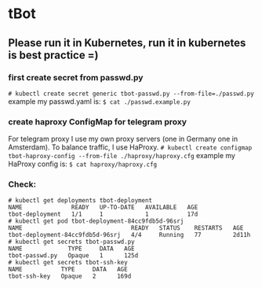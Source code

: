 # tBot

## Please run it in Kubernetes, run it in kubernetes is best practice =)

### first create secret from passwd.py
```# kubectl create secret generic tbot-passwd.py --from-file=./passwd.py```
example my passwd.yaml is:
```$ cat ./passwd.example.py```

### create haproxy ConfigMap for telegram proxy
For telegram proxy I use my own proxy servers (one in Germany one in Amsterdam). To balance traffic, I use HaProxy.
```# kubectl create configmap tbot-haproxy-config --from-file ./haproxy/haproxy.cfg```
example my HaProxy config is: 
```$ cat haproxy/haproxy.cfg```

### Check: ###
```
# kubectl get deployments tbot-deployment
NAME              READY   UP-TO-DATE   AVAILABLE   AGE
tbot-deployment   1/1     1            1           17d
# kubectl get pod tbot-deployment-84cc9fdb5d-96srj
NAME                               READY   STATUS    RESTARTS   AGE
tbot-deployment-84cc9fdb5d-96srj   4/4     Running   77         2d11h
# kubectl get secrets tbot-passwd.py
NAME             TYPE     DATA   AGE
tbot-passwd.py   Opaque   1      125d
# kubectl get secrets tbot-ssh-key
NAME           TYPE     DATA   AGE
tbot-ssh-key   Opaque   2      169d
```
